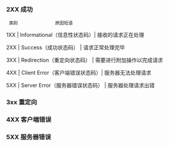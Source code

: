 ### 2XX 成功 

     类别              原因短语
 

1XX | Informational（信息性状态码）| 接收的请求正在处理

2XX | Success（成功状态码） | 请求正常处理完毕

3XX | Redirection（重定向状态码） | 需要进行附加操作以完成请求

4XX | Client Error（客户端错误状态码）| 服务器无法处理请求

5XX | Server Error（服务器错误状态码） | 服务器处理请求出错

### 3xx 重定向
### 4XX 客户端错误
### 5XX 服务器错误
